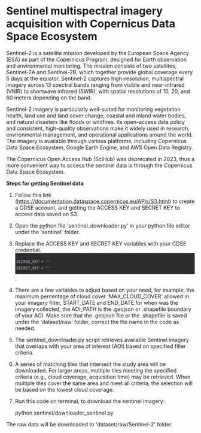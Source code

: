 # Sentinel multispectral imagery acquisition with Copernicus Data Space Ecosystem

Sentinel-2 is a satellite mission developed by the European Space Agency (ESA) as part of the Copernicus Program, designed for Earth observation and environmental monitoring. The mission consists of two satellites, Sentinel-2A and Sentinel-2B, which together provide global coverage every 5 days at the equator. Sentinel-2 captures high-resolution, multispectral imagery across 13 spectral bands ranging from visible and near-infrared (VNIR) to shortwave infrared (SWIR), with spatial resolutions of 10, 20, and 60 meters depending on the band.

Sentinel-2 imagery is particularly well-suited for monitoring vegetation health, land use and land cover change, coastal and inland water bodies, and natural disasters like floods or wildfires. Its open-access data policy and consistent, high-quality observations make it widely used in research, environmental management, and operational applications around the world. The imagery is available through various platforms, including Copernicus Data Space Ecosystem, Google Earth Engine, and AWS Open Data Registry.

The Copernicus Open Access Hub (SciHub) was deprecated in 2023, thus a more convenient way to access the sentinel data is through the Copernicus Data Space Ecosystem. 


**Steps for getting Sentinel data**

1. Follow this link (https://documentation.dataspace.copernicus.eu/APIs/S3.html) to create a CDSE account, and getting the ACCESS KEY and SECRET KEY to access data saved on S3.
2. Open the python file 'sentinel_downloader.py' in your python file editor under the 'sentinel' folder.
3. Replace the ACCESS KEY and SECRET KEY variables with your CDSE credential.![Alt text](screenshots/keys.png).
4. There are a few variables to adjust based on your need, for example, the maximum percentage of cloud cover 'MAX_CLOUD_COVER' allowed in your imagery filter, START_DATE and END_DATE for when was the imagery collected, the AOI_PATH is the .geojson or .shapefile boundary of your AOI. Make sure that the .geojson file or the .shapefile is saved under the 'dataset/raw' folder, correct the file name in the code as needed.
5. The sentinel_downloader.py script retrieves available Sentinel imagery that overlaps with your area of interest (AOI) based on specified filter criteria.
6. A series of matching tiles that intersect the study area will be downloaded. For larger areas, multiple tiles meeting the specified criteria (e.g., cloud coverage, acquisition time) may be retrieved. When multiple tiles cover the same area and meet all criteria, the selection will be based on the lowest cloud coverage.
7. Run this code on terminal, to download the sentinel imagery: 


    python sentinel/downloader_sentinel.py

The raw data will be downloaded to 'dataset/raw/Sentinel-2' folder.